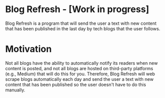 # Blog Refresh - [Work in progress]
Blog Refresh is a program that will send the user a text with new content that has been published in the last day by tech blogs that the user follows.
# Motivation
Not all blogs have the ability to automatically notify its readers when new content is posted, and not all blogs are hosted on third-party platforms (e.g., Medium) that will do this for you. Therefore, Blog Refresh will web scrape blogs automatically each day and send the user a text with new content that has been published so the user doesn't have to do this manually.
